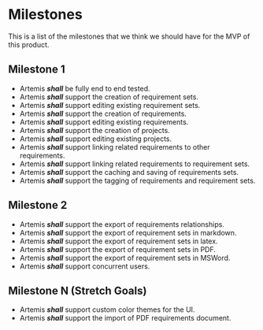 # Milestones

This is a list of the milestones that we think we should have for the MVP of this product.

## Milestone 1

- Artemis ***shall*** be fully end to end tested.
- Artemis ***shall*** support the creation of requirement sets.
- Artemis ***shall*** support editing existing requirement sets.
- Artemis ***shall*** support the creation of requirements.
- Artemis ***shall*** support editing existing requirements.
- Artemis ***shall*** support the creation of projects.
- Artemis ***shall*** support editing existing projects.
- Artemis ***shall*** support linking related requirements to other requirements.
- Artemis ***shall*** support linking related requirements to requirement sets.
- Artemis ***shall*** support the caching and saving of requirements sets.
- Artemis ***shall*** support the tagging of requirements and requirement sets.

## Milestone 2

- Artemis ***shall*** support the export of requirements relationships.
- Artemis ***shall*** support the export of requirement sets in markdown.
- Artemis ***shall*** support the export of requirement sets in latex.
- Artemis ***shall*** support the export of requirement sets in PDF.
- Artemis ***shall*** support the export of requirement sets in MSWord.
- Artemis ***shall*** support concurrent users.

## Milestone N (Stretch Goals)

- Artemis ***shall*** support custom color themes for the UI.
- Artemis ***shall*** support the import of PDF requirements document.
